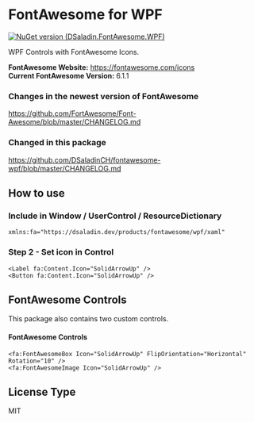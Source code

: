 # FontAwesome for WPF
[![NuGet version (DSaladin.FontAwesome.WPF)](https://img.shields.io/nuget/v/DSaladin.FontAwesome.WPF.svg?style=flat-square)](https://www.nuget.org/packages/DSaladin.FontAwesome.WPF/)  

WPF Controls with FontAwesome Icons.

**FontAwesome Website:** https://fontawesome.com/icons  
**Current FontAwesome Version:** 6.1.1

### Changes in the newest version of FontAwesome
https://github.com/FortAwesome/Font-Awesome/blob/master/CHANGELOG.md

### Changed in this package
https://github.com/DSaladinCH/fontawesome-wpf/blob/master/CHANGELOG.md

## How to use
### Include in Window / UserControl / ResourceDictionary
```
xmlns:fa="https://dsaladin.dev/products/fontawesome/wpf/xaml"
```

### Step 2 - Set icon in Control
```
<Label fa:Content.Icon="SolidArrowUp" />
<Button fa:Content.Icon="SolidArrowUp" />
```

## FontAwesome Controls
This package also contains two custom controls.
#### FontAwesome Controls
```
<fa:FontAwesomeBox Icon="SolidArrowUp" FlipOrientation="Horizontal" Rotation="10" />
<fa:FontAwesomeImage Icon="SolidArrowUp" />
```

## License Type
MIT
